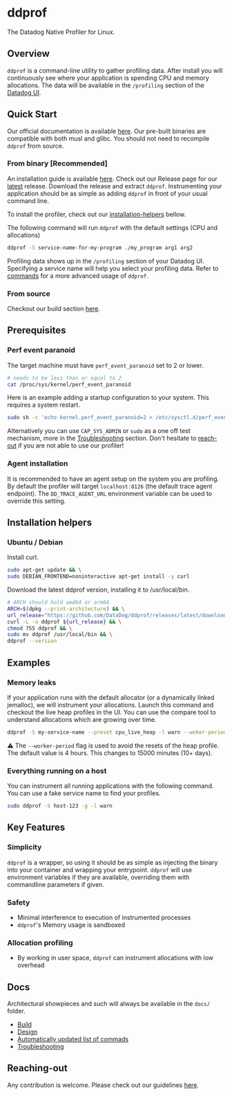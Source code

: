 # ddprof

The Datadog Native Profiler for Linux.

## Overview

`ddprof` is a command-line utility to gather profiling data. After install you will continuously see where your application is spending CPU and memory allocations.
The data will be available in the `/profiling` section of the [Datadog UI](https://app.datadoghq.com/).

## Quick Start

Our official documentation is available [here](https://docs.datadoghq.com/profiler/enabling/ddprof/?tab=environmentvariables).
Our pre-built binaries are compatible with both musl and glibc. You should not need to recompile `ddprof` from source. 

### From binary [Recommended]

An installation guide is available [here](https://docs.datadoghq.com/profiler/enabling/ddprof/?tab=environmentvariables).
Check out our Release page for our [latest](https://github.com/DataDog/ddprof/releases/latest) release. Download the release and extract `ddprof`.
Instrumenting your application should be as simple as adding `ddprof` in front of your usual command line.

To install the profiler, check out our [installation-helpers](#Installation-helpers) bellow.

The following command will run `ddprof` with the default settings (CPU and allocations)

```bash
ddprof -S service-name-for-my-program ./my_program arg1 arg2
```

Profiling data shows up in the `/profiling` section of your Datadog UI. Specifying a service name will help you select your profiling data. 
Refer to [commands](docs/Commands.md) for a more advanced usage of `ddprof`.

### From source

Checkout our build section [here](./docs/Build.md).

## Prerequisites

### Perf event paranoid

The target machine must have `perf_event_paranoid` set to 2 or lower.

```bash
# needs to be less than or equal to 2
cat /proc/sys/kernel/perf_event_paranoid
```

Here is an example adding a startup configuration to your system. This requires a system restart.

```bash
sudo sh -c 'echo kernel.perf_event_paranoid=2 > /etc/sysctl.d/perf_event_paranoid_2.conf'
```

Alternatively you can use `CAP_SYS_ADMIN` or `sudo` as a one off test mechanism, more in the [Troubleshooting](./docs/Troubleshooting.md) section. 
Don't hesitate to [reach-out](#Reaching-out) if you are not able to use our profiler!

### Agent installation

It is recommended to have an agent setup on the system you are profiling.
By default the profiler will target `localhost:8126` (the default trace agent endpoint). The `DD_TRACE_AGENT_URL` environment variable can be used to override this setting.

## Installation helpers

### Ubuntu / Debian

Install curl.

```bash
sudo apt-get update && \
sudo DEBIAN_FRONTEND=noninteractive apt-get install -y curl
```

Download the latest ddprof version, installing it to /usr/local/bin.

```bash
# ARCH should hold amd64 or arm64 
ARCH=$(dpkg --print-architecture) && \
url_release="https://github.com/DataDog/ddprof/releases/latest/download/ddprof-${ARCH}" && \
curl -L -o ddprof ${url_release} && \
chmod 755 ddprof && \
sudo mv ddprof /usr/local/bin && \
ddprof --version
```

## Examples

### Memory leaks

If your application runs with the default allocator (or a dynamically linked jemalloc), we will instrument your allocations. Launch this command and checkout the live heap profiles in the UI. You can use the compare tool to understand allocations which are growing over time.

```bash
ddprof -S my-service-name --preset cpu_live_heap -l warn --woker-period 15000 ./my-application
```
:warning: The `--worker-period` flag is used to avoid the resets of the heap profile. The default value is 4 hours. This changes to 15000 minutes (10+ days).

### Everything running on a host

You can instrument all running applications with the following command. You can use a fake service name to find your profiles.

```bash
sudo ddprof -S host-123 -g -l warn
```

## Key Features

### Simplicity

`ddprof` is a wrapper, so using it should be as simple as injecting the binary into your container and wrapping your entrypoint.
`ddprof` will use environment variables if they are available, overriding them with commandline parameters if given.

### Safety

- Minimal interference to execution of instrumented processes
- `ddprof`'s Memory usage is sandboxed

### Allocation profiling

- By working in user space, `ddprof` can instrument allocations with low overhead

## Docs

Architectural showpieces and such will always be available in the `docs/` folder.

- [Build](./docs/Build.md)
- [Design](./docs/Design.md)
- [Automatically updated list of commads](./docs/Commands.md)
- [Troubleshooting](./docs/Troubleshooting.md)

## Reaching-out

Any contribution is welcome. Please check out our guidelines [here](CONTRIBUTING.md).

